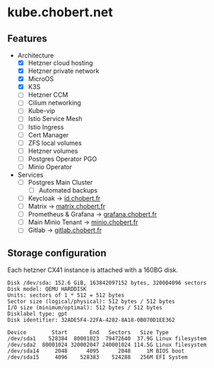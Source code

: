# kube.chobert.net

## Features

- Architecture
  - [x] Hetzner cloud hosting
  - [x] Hetzner private network
  - [x] MicroOS
  - [x] K3S
  - [ ] Hetzner CCM
  - [ ] Cilium networking
  - [ ] Kube-vip
  - [ ] Istio Service Mesh
  - [ ] Istio Ingress
  - [ ] Cert Manager
  - [ ] ZFS local volumes
  - [ ] Hetzner volumes
  - [ ] Postgres Operator PGO
  - [ ] Minio Operator
- Services
  - [ ] Postgres Main Cluster
    - [ ] Automated backups
  - [ ] Keycloak → [id.chobert.fr](https://id.chobert.fr)
  - [ ] Matrix -> [matrix.chobert.fr](https://matrix.chobert.fr)
  - [ ] Prometheus & Grafana → [grafana.chobert.fr](https://gitlab.chobert.fr)
  - [ ] Main Minio Tenant → [minio.chobert.fr](https://minio.chobert.fr)
  - [ ] Gitlab → [gitlab.chobert.fr](https://gitlab.chobert.fr)

## Storage configuration

Each hetzner CX41 instance is attached with a 160BG disk.

```
Disk /dev/sda: 152.6 GiB, 163842097152 bytes, 320004096 sectors
Disk model: QEMU HARDDISK
Units: sectors of 1 * 512 = 512 bytes
Sector size (logical/physical): 512 bytes / 512 bytes
I/O size (minimum/optimal): 512 bytes / 512 bytes
Disklabel type: gpt
Disk identifier: 32ADE5F4-22FA-4282-8A18-0B070D1EE362

Device        Start       End   Sectors   Size Type
/dev/sda1    528384  80001023  79472640  37.9G Linux filesystem
/dev/sda2  80001024 320002047 240001024 114.5G Linux filesystem
/dev/sda14     2048      4095      2048     1M BIOS boot
/dev/sda15     4096    528383    524288   256M EFI System
```
